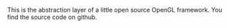 ﻿This is the abstraction layer of a little open source OpenGL framework. You find the source code on github.